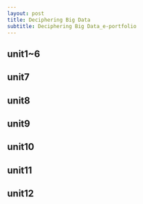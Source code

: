 ```yaml
---
layout: post
title: Deciphering Big Data
subtitle: Deciphering Big Data_e-portfolio
---
```


## unit1~6


## unit7

## unit8

## unit9

## unit10

## unit11

## unit12
